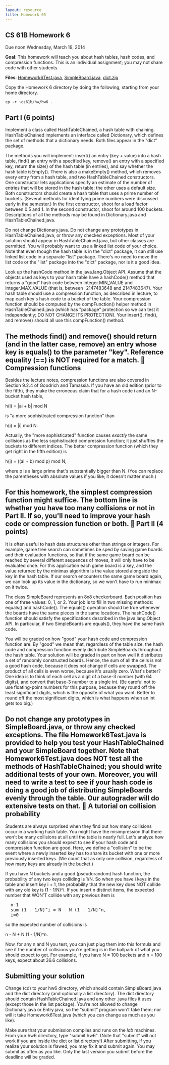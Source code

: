 ```yaml
---
layout: resource
title: Homework 05
---
```

CS 61B  Homework 6
------------------
Due noon Wednesday, March 19, 2014

**Goal**: This homework will teach you about hash tables, hash codes, and compression
functions.  This is an individual assignment; you may not share code with other
students.

**Files**: <a href="Homework6Test.java">Homework6Test.java</a>, <a href="SimpleBoard.java">SimpleBoard.java</a>, <a href="dict.zip">dict.zip</a>

Copy the Homework 6 directory by doing the following, starting from your home
directory.

    cp -r ~cs61b/hw/hw6 .

Part I  (6 points)
------------------
Implement a class called HashTableChained, a hash table with chaining.
HashTableChained implements an interface called Dictionary, which defines the
set of methods that a dictionary needs.  Both files appear in the "dict"
package.

The methods you will implement:  insert() an entry (key + value) into a hash
table, find() an entry with a specified key, remove() an entry with a specified
key, return the size() of the hash table (in entries), and say whether the hash
table isEmpty().  There is also a makeEmpty() method, which removes every entry
from a hash table, and two HashTableChained constructors.  One constructor lets
applications specify an estimate of the number of entries that will be stored
in the hash table; the other uses a default size.  Both constructors should
create a hash table that uses a prime number of buckets.  (Several methods for
identifying prime numbers were discussed early in the semester.)  In the first
constructor, shoot for a load factor between 0.5 and 1.  In the second
constructor, shoot for around 100 buckets.  Descriptions of all the methods may
be found in Dictionary.java and HashTableChained.java.

Do not change Dictionary.java.  Do not change any prototypes in
HashTableChained.java, or throw any checked exceptions.  Most of your solution
should appear in HashTableChained.java, but other classes are permitted.  You
will probably want to use a linked list code of your choice.  Note that even
though the hash table is in the "dict" package, it can still use linked list
code in a separate "list" package.  There's no need to move the list code or
the "list" package into the "dict" package, nor is it a good idea.

Look up the hashCode method in the java.lang.Object API.  Assume that the
objects used as keys to your hash table have a hashCode() method that returns a
"good" hash code between Integer.MIN_VALUE and Integer.MAX_VALUE (that is,
between -2147483648 and 2147483647).  Your hash table should use a compression
function, as described in lecture, to map each key's hash code to a bucket of
the table.  Your compression function should be computed by the compFunction()
helper method in HashTableChained.java (which has "package" protection so we
can test it independently; DO NOT CHANGE ITS PROTECTION).  Your insert(),
find(), and remove() should all use this compFunction() method.

The methods find() and remove() should return (and in the latter case,
remove) an entry whose key is equals() to the parameter "key".  Reference
equality (==) is NOT required for a match.

Compression functions
---------------------
Besides the lecture notes, compression functions are also covered in Section
9.2.4 of Goodrich and Tamassia.  If you have an old edition (prior to the
fifth), they make the erroneous claim that for a hash code i and an N-bucket
hash table,

  h(i) = |ai + b| mod N

is "a more sophisticated compression function" than

  h(i) = |i| mod N.

Actually, the "more sophisticated" function causes _exactly_ the same
collisions as the less sophisticated compression function; it just shuffles the
buckets to different indices.  The better compression function (which they get
right in the fifth edition) is

  h(i) = ((ai + b) mod p) mod N,

where p is a large prime that's substantially bigger than N.  (You can replace
the parentheses with absolute values if you like; it doesn't matter much.)

For this homework, the simplest compression function might suffice.  The bottom
line is whether you have too many collisions or not in Part II.  If so, you'll
need to improve your hash code or compression function or both.

Part II  (4 points)
-------------------
It is often useful to hash data structures other than strings or integers.  For
example, game tree search can sometimes be sped by saving game boards and their
evaluation functions, so that if the same game board can be reached by several
different sequences of moves, it will only have to be evaluated once.  For this
application each game board is a key, and the value returned by the minimax
algorithm is the value stored alongside the key in the hash table.  If our
search encounters the same game board again, we can look up its value in the
dictionary, so we won't have to run minimax on it twice.

The class SimpleBoard represents an 8x8 checkerboard.  Each position has one of
three values:  0, 1, or 2.  Your job is to fill in two missing methods:
equals() and hashCode().  The equals() operation should be true whenever the
boards have the same pieces in the same locations.  The hashCode() function
should satisfy the specifications described in the java.lang.Object API.  In
particular, if two SimpleBoards are equals(), they have the same hash code.

You will be graded on how "good" your hash code and compression function are.
By "good" we mean that, regardless of the table size, the hash code and
compression function evenly distribute SimpleBoards throughout the hash table.
Your solution will be graded in part on how well it distributes a set of
randomly constructed boards.  Hence, the sum of all the cells is not a good
hash code, because it does not change if cells are swapped.  The product of all
cells is even worse, because it's usually zero.  What's better?  One idea is to
think of each cell as a digit of a base-3 number (with 64 digits), and convert
that base-3 number to a single int.  (Be careful not to use floating-point
numbers for this purpose, because they round off the least significant digits,
which is the opposite of what you want.  Better to round off the most
significant digits, which is what happens when an int gets too big.)

Do not change any prototypes in SimpleBoard.java, or throw any checked
exceptions.  The file Homework6Test.java is provided to help you test your
HashTableChained and your SimpleBoard together.  Note that Homework6Test.java
does NOT test all the methods of HashTableChained; you should write additional
tests of your own.  Moreover, you will need to write a test to see if your
hash code is doing a good job of distributing SimpleBoards evenly through the
table.  Our autograder will do extensive tests on that.

A tutorial on collision probability
-----------------------------------
Students are always surprised when they find out how many collisions occur in
a working hash table.  You might have the misimpression that there won't be
many collisions at all until the table is nearly full.  Let's analyze how many
collisions you should expect to see if your hash code and compression function
are good.  Here, we define a "collision" to be the event where a newly inserted
key has to share its bucket with one or more previously inserted keys.  (We
count that as only one collision, regardless of how many keys are already in
the bucket.)

If you have N buckets and a good (pseudorandom) hash function, the probability
of any two keys colliding is 1/N.  So when you have i keys in the table and
insert key i + 1, the probability that the new key does NOT collide with any
old key is (1 - 1/N)^i.  If you insert n distinct items, the expected number
that WON'T collide with any previous item is

<pre>
  n-1
  sum (1 - 1/N)^i = N - N (1 - 1/N)^n,
  i=0
</pre>

so the expected number of collisions is

  n - N + N (1 - 1/N)^n.

Now, for any n and N you test, you can just plug them into this formula and see
if the number of collisions you're getting is in the ballpark of what you
should expect to get.  For example, if you have N = 100 buckets and n = 100
keys, expect about 36.6 collisions.

Submitting your solution
------------------------
Change (cd) to your hw6 directory, which should contain SimpleBoard.java and
the dict directory (and optionally a list directory).  The dict directory
should contain HashTableChained.java and any other .java files it uses (except
those in the list package).  You're not allowed to change Dictionary.java or
Entry.java, so the "submit" program won't take them; nor will it take
Homework6Test.java (which you can change as much as you like).

Make sure that your submission compiles and runs on the _lab_ machines.  From
your hw6 directory, type "submit hw6".  (Note that "submit" will not work if
you are inside the dict or list directory!)  After submitting, if you realize
your solution is flawed, you may fix it and submit again.  You may submit as
often as you like.  Only the last version you submit before the deadline will
be graded.
